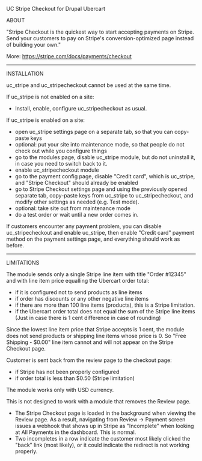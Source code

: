 UC Stripe Checkout for Drupal Ubercart

ABOUT

"Stripe Checkout is the quickest way to start accepting payments on Stripe. Send your customers to pay on Stripe's conversion-optimized page instead of building your own."

More:
https://stripe.com/docs/payments/checkout


-------
INSTALLATION

uc_stripe and uc_stripecheckout cannot be used at the same time. 

If uc_stripe is not enabled on a site: 
- Install, enable, configure uc_stripecheckout as usual. 

If uc_stripe is enabled on a site: 
- open uc_stripe settings page on a separate tab, so that you can copy-paste keys 
- optional: put your site into maintenance mode, so that people do not check out while you configure things 
- go to the modules page, disable uc_stripe module, but do not uninstall it, in case you need to switch back to it. 
- enable uc_stripecheckout module 
- go to the payment config page, disable "Credit card", which is uc_stripe, and "Stripe Checkout" should already be enabled 
- go to Stripe Checkout settings page and using the previously opened separate tab, copy-paste keys from uc_stripe to uc_stripecheckout, and modify other settings as needed (e.g. Test mode). 
- optional: take site out from maintenance mode 
- do a test order or wait until a new order comes in. 

If customers encounter any payment problem, you can disable uc_stripecheckout and enable uc_stripe, then enable "Credit card" payment method on the payment settings page, and everything should work as before. 

-------
LIMITATIONS

The module sends only a single Stripe line item with title "Order #12345" and with line item price equalling the Ubercart order total:
- if it is configured not to send products as line items
- if order has discounts or any other negative line items 
- if there are more than 100 line items (products), this is a Stripe limitation. 
- if the Ubercart order total does not equal the sum of the Stripe line items (Just in case there is 1 cent difference in case of rounding)

Since the lowest line item price that Stripe accepts is 1 cent, the module does not send products or shipping line items whose price is 0. So "Free Shipping - $0.00" line item cannot and will not appear on the Stripe Checkout page. 

Customer is sent back from the review page to the checkout page: 
- if Stripe has not been properly configured
- if order total is less than $0.50 (Stripe limitation) 

The module works only with USD currency.

This is not designed to work with a module that removes the Review page.
- The Stripe Checkout page is loaded in the background when viewing the Review page. As a result, navigating from Review -> Payment screen issues a webhook that shows up in Stripe as "Incomplete" when looking at All Payments in the dashboard. This is normal.
- Two incompletes in a row indicate the customer most likely clicked the "back" link (most likely), or it could indicate the redirect is not working properly.
